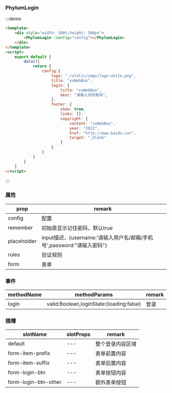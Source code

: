 ### PhylumLogin

:::demo

```html
<template>
    <div style="width: 100%;height: 500px">
        <PhylumLogin :config="config"></PhylumLogin>
    </div>
</template>
<script>
    export default {
        data(){
            return {
                config:{
                    logo: "./static/imgs/logo-white.png",
                    title: "xxWebBox",
                    login: {
                        title: "xxWebBox",
                        desc: "请输入你的账号",
                    },
                    footer: {
                        show: true,
                        links: [],
                        copyright: {
                            content: "xxWebBox",
                            year: "2022",
                            href: "http://www.baidu.con",
                            target: "_blank"
                        }
                    }
                }
            }
        }
    }
</script>
```
:::

### 属性

|prop| remark           |
|---|------------------|
|config| 配置               |
|remember| 初始是显示记住密码，默认true |
|placeholder| input描述，{username:'请输入用户名/邮箱/手机号',password:"请输入密码"}         |
|rules| 验证规则             |
|form| 表单               |

### 事件
|methodName| methodParams                | remark |
|---|-----------------------------|------|
|login| valid:Boolean,loginState:{loading:false} | 登录   |



### 插槽

| slotName | slotProps | remark   |
|----------|-----------|----------|
| default  | ---       | 整个登录内容区域 |
| form-item-prefix  | ---       | 表单前置内容   |
| form-item-suffix  |---| 表单后置内容   |
|form-login-btn|---| 表单按钮内容   |
|form-login-btn-other|---| 额外表单按钮   |